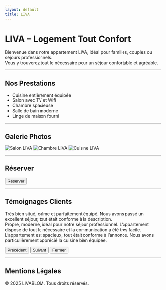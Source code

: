 ```yaml
---
layout: default
title: LIVA
---
```


# LIVA – Logement Tout Confort

Bienvenue dans notre appartement LIVA, idéal pour familles, couples ou séjours professionnels.  
Vous y trouverez tout le nécessaire pour un séjour confortable et agréable.

---

## Nos Prestations

- Cuisine entièrement équipée  
- Salon avec TV et Wifi  
- Chambre spacieuse  
- Salle de bain moderne  
- Linge de maison fourni  

---

## Galerie Photos

<div id="carousel" class="overflow-hidden relative w-full mt-4">
  <div class="flex transition-transform duration-500">
    <img src="/assets/galerie/liva/photo1.jpg" alt="Salon LIVA" class="w-full">
    <img src="/assets/galerie/liva/photo2.jpg" alt="Chambre LIVA" class="w-full">
    <img src="/assets/galerie/liva/photo3.jpg" alt="Cuisine LIVA" class="w-full">
  </div>
</div>

---

## Réserver

<button id="btn-reserver-liva" class="bg-blue-600 text-white px-4 py-2 rounded mt-4">
  Réserver
</button>

<div id="calendar-liva" style="display:none; margin-top:20px;"></div>

---

## Témoignages Clients

<div class="grid grid-cols-1 md:grid-cols-3 gap-4 mt-6">
  <div onclick="openModal(0)" class="p-4 bg-gray-100 rounded cursor-pointer">
    Très bien situé, calme et parfaitement équipé. Nous avons passé un excellent séjour, tout était conforme à la description.
  </div>
  <div onclick="openModal(1)" class="p-4 bg-gray-100 rounded cursor-pointer">
    Propre, moderne, idéal pour notre séjour professionnel. L’appartement dispose de tout le nécessaire et la communication a été très facile.
  </div>
  <div onclick="openModal(2)" class="p-4 bg-gray-100 rounded cursor-pointer">
    L’appartement est spacieux, tout était conforme à l’annonce. Nous avons particulièrement apprécié la cuisine bien équipée.
  </div>
</div>

<!-- Modal témoignages -->
<div id="testimonialModal" class="hidden fixed inset-0 bg-black bg-opacity-50 items-center justify-center">
  <div class="bg-white p-6 rounded max-w-lg mx-auto">
    <p id="modalText" class="mb-4"></p>
    <div class="flex justify-between">
      <button onclick="prevTestimonial()" class="bg-gray-300 px-3 py-1 rounded">Précédent</button>
      <button onclick="nextTestimonial()" class="bg-gray-300 px-3 py-1 rounded">Suivant</button>
      <button onclick="closeModal()" class="bg-red-500 text-white px-3 py-1 rounded">Fermer</button>
    </div>
  </div>
</div>

---

## Mentions Légales

<p class="text-sm mt-6">© 2025 LIVABLŌM. Tous droits réservés.</p>

<!-- Script JS à la fin -->
<script>
document.getElementById('btn-reserver-liva').addEventListener('click', async () => {
  const container = document.getElementById('calendar-liva');
  container.style.display = 'block';
  if (container.innerHTML.trim() !== '') return;

  const calendar = new Calendar(container, {
    initialView: 'dayGridMonth',
    height: 600,
    events: [
      { url: 'https://calendar-proxy-production-08de.up.railway.app/calendar/liva' }
    ]
  });
  calendar.render();
  container.scrollIntoView({ behavior: 'smooth' });
});

let currentIndex = 0;
const fullTestimonials = [
  `Très bien situé, calme et parfaitement équipé. Nous avons passé un excellent séjour, tout était conforme à la description.`,
  `Propre, moderne, idéal pour notre séjour professionnel. L’appartement dispose de tout le nécessaire et la communication a été très facile.`,
  `L’appartement est spacieux, tout était conforme à l’annonce. Nous avons particulièrement apprécié la cuisine bien équipée.`,
];

function openModal(i) {
  currentIndex = i;
  updateModalText();
  document.getElementById("testimonialModal").classList.remove("hidden");
  document.getElementById("testimonialModal").classList.add("flex");
}

function closeModal() {
  document.getElementById("testimonialModal").classList.add("hidden");
  document.getElementById("testimonialModal").classList.remove("flex");
}

function updateModalText() {
  document.getElementById("modalText").innerText = fullTestimonials[currentIndex];
}

function prevTestimonial() {
  currentIndex = (currentIndex - 1 + fullTestimonials.length) % fullTestimonials.length;
  updateModalText();
}

function nextTestimonial() {
  currentIndex = (currentIndex + 1) % fullTestimonials.length;
  updateModalText();
}

// Carrousel automatique
const carousel = document.getElementById("carousel").querySelector("div");
const totalItems = 3;
let carouselIndex = 0;

function showCarouselSlide(index) {
  const offset = -index * 100;
  carousel.style.transform = `translateX(${offset}%)`;
}

setInterval(() => {
  carouselIndex = (carouselIndex + 1) % totalItems;
  showCarouselSlide(carouselIndex);
}, 4000);
</script>
